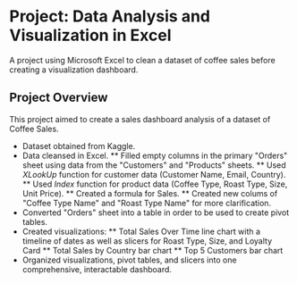# Project: Data Analysis and Visualization in Excel
A project using Microsoft Excel to clean a dataset of coffee sales before creating a visualization dashboard.

## Project Overview
This project aimed to create a sales dashboard analysis of a dataset of Coffee Sales. 

* Dataset obtained from Kaggle.
* Data cleansed in Excel.
** Filled empty columns in the primary "Orders" sheet using data from the "Customers" and "Products" sheets.
** Used *XLookUp* function for customer data (Customer Name, Email, Country).
** Used *Index* function for product data (Coffee Type, Roast Type, Size, Unit Price).
** Created a formula for Sales.
** Created new colums of "Coffee Type Name" and "Roast Type Name" for more clarification.
* Converted "Orders" sheet into a table in order to be used to create pivot tables.
* Created visualizations:
** Total Sales Over Time line chart with a timeline of dates as well as slicers for Roast Type, Size, and Loyalty Card
** Total Sales by Country bar chart
** Top 5 Customers bar chart
* Organized visualizations, pivot tables, and slicers into one comprehensive, interactable dashboard.

